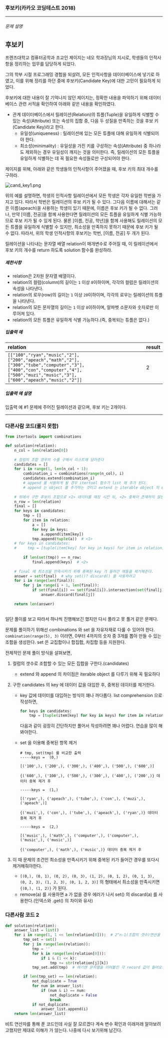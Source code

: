 ### 후보키(카카오 코딩테스트 2018)

-----



###### 문제 설명

## 후보키

프렌즈대학교 컴퓨터공학과 조교인 제이지는 네오 학과장님의 지시로, 학생들의 인적사항을 정리하는 업무를 담당하게 되었다.

그의 학부 시절 프로그래밍 경험을 되살려, 모든 인적사항을 데이터베이스에 넣기로 하였고, 이를 위해 정리를 하던 중에 후보키(Candidate Key)에 대한 고민이 필요하게 되었다.

후보키에 대한 내용이 잘 기억나지 않던 제이지는, 정확한 내용을 파악하기 위해 데이터베이스 관련 서적을 확인하여 아래와 같은 내용을 확인하였다.

- 관계 데이터베이스에서 릴레이션(Relation)의 튜플(Tuple)을 유일하게 식별할 수 있는 속성(Attribute) 또는 속성의 집합 중, 다음 두 성질을 만족하는 것을 후보 키(Candidate Key)라고 한다.
  - 유일성(uniqueness) : 릴레이션에 있는 모든 튜플에 대해 유일하게 식별되어야 한다.
  - 최소성(minimality) : 유일성을 가진 키를 구성하는 속성(Attribute) 중 하나라도 제외하는 경우 유일성이 깨지는 것을 의미한다. 즉, 릴레이션의 모든 튜플을 유일하게 식별하는 데 꼭 필요한 속성들로만 구성되어야 한다.

제이지를 위해, 아래와 같은 학생들의 인적사항이 주어졌을 때, 후보 키의 최대 개수를 구하라.

![cand_key1.png](https://grepp-programmers.s3.amazonaws.com/files/production/f1a3a40ede/005eb91e-58e5-4109-9567-deb5e94462e3.jpg)

위의 예를 설명하면, 학생의 인적사항 릴레이션에서 모든 학생은 각자 유일한 학번을 가지고 있다. 따라서 학번은 릴레이션의 후보 키가 될 수 있다.
그다음 이름에 대해서는 같은 이름(apeach)을 사용하는 학생이 있기 때문에, 이름은 후보 키가 될 수 없다. 그러나, 만약 [이름, 전공]을 함께 사용한다면 릴레이션의 모든 튜플을 유일하게 식별 가능하므로 후보 키가 될 수 있게 된다.
물론 [이름, 전공, 학년]을 함께 사용해도 릴레이션의 모든 튜플을 유일하게 식별할 수 있지만, 최소성을 만족하지 못하기 때문에 후보 키가 될 수 없다.
따라서, 위의 학생 인적사항의 후보키는 학번, [이름, 전공] 두 개가 된다.

릴레이션을 나타내는 문자열 배열 relation이 매개변수로 주어질 때, 이 릴레이션에서 후보 키의 개수를 return 하도록 solution 함수를 완성하라.

##### 제한사항

- relation은 2차원 문자열 배열이다.
- relation의 컬럼(column)의 길이는 `1` 이상 `8`이하이며, 각각의 컬럼은 릴레이션의 속성을 나타낸다.
- relation의 로우(row)의 길이는 `1` 이상 `20`이하이며, 각각의 로우는 릴레이션의 튜플을 나타낸다.
- relation의 모든 문자열의 길이는 `1` 이상 `8`이하이며, 알파벳 소문자와 숫자로만 이루어져 있다.
- relation의 모든 튜플은 유일하게 식별 가능하다.(즉, 중복되는 튜플은 없다.)

##### 입출력 예

| relation                                                     | result |
| :----------------------------------------------------------- | :----- |
| `[["100","ryan","music","2"],["200","apeach","math","2"],["300","tube","computer","3"],["400","con","computer","4"],["500","muzi","music","3"],["600","apeach","music","2"]]` | 2      |

##### 입출력 예 설명

입출력 예 #1
문제에 주어진 릴레이션과 같으며, 후보 키는 2개이다.

---

### 다른사람 코드(풀지 못함)

```python
from itertools import combinations

def solution(relation):
    n_col = len(relation[0])
    
    # 컬럼의 조합 경우의 수를 구해서 리스트에 담아준다
    candidates = []
    for i in range(1, len(n_col + 1):
        combination_i = combinations(range(n_col), i)
        candidates.extend(combination_i)
        # append 를 사용하게 될 경우 itertool 함수가 list 에 추가 된다. 
        # append 는 object 를 추가하는 것이고 extend 는 iterable object 의 element 를 추가하는 것이다. *중요
    
    # 위에서 구한 후보키 조합으로 <1> 데이터를 매칭 시킨 뒤, <2> 중복이 존재하지 않는 데이터 후보키를 final 에 넣어준다 
    n_row = len(relation)
    final = []
    for keys in candidates:
        tmp = []
        for item in relation:
            a = []
            for key in keys:
                a.append(item[key])
            tmp.append(tuple(a))  # <1>
    # for keys in candidates:
    #     tmp = [tuple(item[key] for key in keys) for item in relation]
        
        if len(set(tmp)) == n_row:
            final.append(keys)  # <2>
            
    # final 에 최소성을 만족시키기 위해 중복된 key 가 들어간 애들을 제거해준다.
    answer = set(final)  # why set()? discard() 를 사용하려고
    for i in range(len(final)):
        for j in range(i + 1, len(final)):
            if set(final[i]) == set(final[i]).intersection(set(final[j])):
                answer.discard(final[j])
    
    return len(answer)
        


```

일단 풀이를 보고 따라서 하나씩 진행해보긴 했지만 다시 풀라고 못 풀거 같은 문제다.

문제를 풀이하기 위해선 combinations 와 set 을 자유자재로 다룰 수 있어야 한다. ```combination(range(5), 3)``` 이라면, 0부터 4까지의 숫자 중 3개를 뽑아 만들 수 있는 조합을 생성한다. set 은 교집합이나 합집합, 차집합 등을 지원한다. 

전체적인 문제 풀이 방식을 살펴보면, 

1. 컬럼의 갯수로 조합할 수 있는 모든 집합을 구한다.(candidates)

   - extend 와 append 의 차이점은 iterable object 를 다루기 위해 꼭 필요하다

2. 구한 candidates 의 key 에 데이터 값을 대입한 후, 중복된 데이터를 제거한다.

   - key 값에 데이터를 대입하는 방식이 꽤나 까다롭다. list comprehension 으로 작성하면,
       ```python
       for keys in candidates:
           tmp = [tuple(item[key] for key in keys) for item in relation]
       ```
       다음과 같이 굉장히 간단하지만 풀어서 작성하려면 꽤나 어렵다. 연습을 많이 해봐야한다.

   - set 을 이용해 중복된 항목 제거
       ```
       # tmp, set(tmp) 를 비교한 출력
       -----keys =  (0,) 

       [('100',), ('200',), ('300',), ('400',), ('500',), ('600',)]

       {('600',), ('100',), ('500',), ('300',), ('400',), ('200',)} 데이터 중복 제거 후 

       -----keys =  (1,) 

       [('ryan',), ('apeach',), ('tube',), ('con',), ('muzi',), ('apeach',)]

       {('muzi',), ('con',), ('tube',), ('apeach',), ('ryan',)} 데이터 중복 제거 후 

       -----keys =  (2,) 

       [('music',), ('math',), ('computer',), ('computer',), ('music',), ('music',)]

       {('computer',), ('math',), ('music',)} 데이터 중복 제거 후 
       ```

   

3. 이 때 문제의 조건인 최소성을 만족시키기 위해 중복된 키가 들어간 경우를 또다시 제거해줘야한다.

   - ```[(0,), (0, 1), (0, 2), (0, 3), (1, 2), (0, 1, 2), (0, 1, 3), (0, 2, 3), (1, 2, 3), (0, 1, 2, 3)]``` 의 형태에서 최소성을 만족시키면 ```{(0,), (1, 2)}``` 가 된다. 
   - remove(a) 를 사용하면 a 가 없을 경우 에러가 나서 set() 의 discard(a) 를 사용한다.(인덱스와 .get() 의 차이와 유사)

   

### 다른사람 코드 2

```python
def solution(relation):
    answer_list = list()
    for i in range(1, 1 << len(relation[0])):  # 2^n-1(조합의 갯수)연산을 비트연산자로 실행함
        tmp_set = set()
        for j in range(len(relation)):
            tmp = ''
            for k in range(len(relation[0])):
                if i & (1 << k):
                    tmp += str(relation[j][k])
            tmp_set.add(tmp)  # 여기엔 문자열을 이어붙인 각 record 값이 들어오게됨

        if len(tmp_set) == len(relation):
            not_duplicate = True
            for num in answer_list:
                if (num & i) == num:
                    not_duplicate = False
                    break
            if not_duplicate:
                answer_list.append(i)
    return len(answer_list)
```



비트 연산자를 통해 푼 코드인데 사실 잘 모르겠다 계속 변수 확인과 이래저래 알아보려고했지만 제대로 이해가 가 않는다. 나중에 다시 보기위해 남긴다.